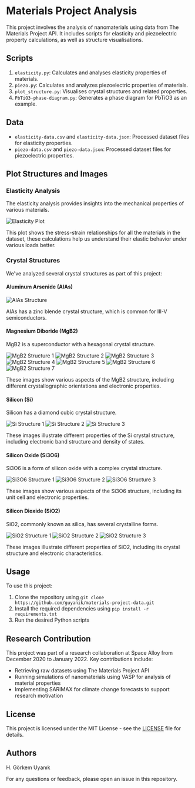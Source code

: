 # Materials Project Analysis

This project involves the analysis of nanomaterials using data from The Materials Project API. It includes scripts for elasticity and piezoelectric property calculations, as well as structure visualisations.


## Scripts

1. `elasticity.py`: Calculates and analyses elasticity properties of materials.
2. `piezo.py`: Calculates and analyzes piezoelectric properties of materials.
3. `plot_structure.py`: Visualises crystal structures and related properties.
4. `PbTiO3-phase-diagram.py`: Generates a phase diagram for PbTiO3 as an example.

## Data

- `elasticity-data.csv` and `elasticity-data.json`: Processed dataset files for elasticity properties.
- `piezo-data.csv` and `piezo-data.json`: Processed dataset files for piezoelectric properties.

## Plot Structures and Images

### Elasticity Analysis

The elasticity analysis provides insights into the mechanical properties of various materials.

![Elasticity Plot](images/elasticity.png)

This plot shows the stress-strain relationships for all the materials in the dataset, these calculations help us understand their elastic behavior under various loads better.

### Crystal Structures

We've analyzed several crystal structures as part of this project:

#### Aluminum Arsenide (AlAs)

![AlAs Structure](images/AlAs.png)

AlAs has a zinc blende crystal structure, which is common for III-V semiconductors.

#### Magnesium Diboride (MgB2)

MgB2 is a superconductor with a hexagonal crystal structure.

![MgB2 Structure 1](images/MgB2-1.png)
![MgB2 Structure 2](images/MgB2-2.png)
![MgB2 Structure 3](images/MgB2-3.png)
![MgB2 Structure 4](images/MgB2-4.png)
![MgB2 Structure 5](images/MgB2-5.png)
![MgB2 Structure 6](images/MgB2-6.png)
![MgB2 Structure 7](images/MgB2-7.png)

These images show various aspects of the MgB2 structure, including different crystallographic orientations and electronic properties.

#### Silicon (Si)

Silicon has a diamond cubic crystal structure.

![Si Structure 1](images/Si-1.png)
![Si Structure 2](images/Si-2.png)
![Si Structure 3](images/Si-3.png)

These images illustrate different properties of the Si crystal structure, including electronic band structure and density of states.

#### Silicon Oxide (Si3O6)

Si3O6 is a form of silicon oxide with a complex crystal structure.

![Si3O6 Structure 1](images/Si3O6-1.png)
![Si3O6 Structure 2](images/Si3O6-2.png)
![Si3O6 Structure 3](images/Si3O6-3.png)

These images show various aspects of the Si3O6 structure, including its unit cell and electronic properties.

#### Silicon Dioxide (SiO2)

SiO2, commonly known as silica, has several crystalline forms.

![SiO2 Structure 1](images/SiO2-1.png)
![SiO2 Structure 2](images/SiO2-2.png)
![SiO2 Structure 3](images/SiO2-3.png)

These images illustrate different properties of SiO2, including its crystal structure and electronic characteristics.

## Usage

To use this project:

1. Clone the repository using `git clone https://github.com/guyanik/materials-project-data.git`
2. Install the required dependencies using `pip install -r requirements.txt`
3. Run the desired Python scripts

## Research Contribution

This project was part of a research collaboration at Space Alloy from December 2020 to January 2022. Key contributions include:

- Retrieving raw datasets using The Materials Project API
- Running simulations of nanomaterials using VASP for analysis of material properties
- Implementing SARIMAX for climate change forecasts to support research motivation

## License

This project is licensed under the MIT License - see the [LICENSE](LICENSE) file for details.

## Authors

H. Görkem Uyanık

For any questions or feedback, please open an issue in this repository.